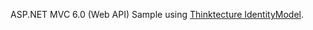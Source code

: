 ASP.NET MVC 6.0 (Web API) Sample using [Thinktecture IdentityModel](https://github.com/thinktecture/Thinktecture.IdentityModel/tree/master/source/Hawk).
